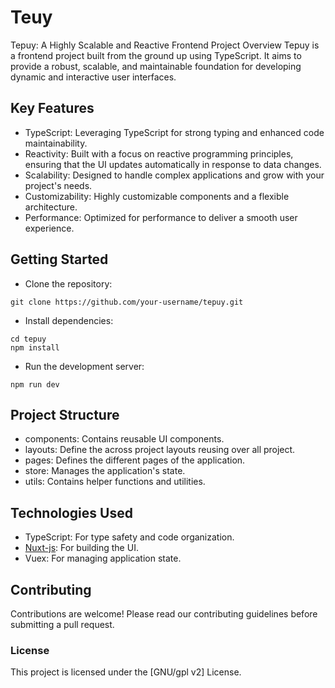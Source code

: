 # Teuy
Tepuy: A Highly Scalable and Reactive Frontend Project
Overview
Tepuy is a frontend project built from the ground up using TypeScript. It aims to provide a robust, scalable, and maintainable foundation for developing dynamic and interactive user interfaces.
## Key Features
 * TypeScript: Leveraging TypeScript for strong typing and enhanced code maintainability.
 * Reactivity: Built with a focus on reactive programming principles, ensuring that the UI updates automatically in response to data changes.
 * Scalability: Designed to handle complex applications and grow with your project's needs.
 * Customizability: Highly customizable components and a flexible architecture.
 * Performance: Optimized for performance to deliver a smooth user experience.
## Getting Started
 * Clone the repository:
```Shell
git clone https://github.com/your-username/tepuy.git
```
 * Install dependencies:
```Shell
cd tepuy
npm install
```
 * Run the development server:
```Shell
npm run dev
```
## Project Structure
 * components: Contains reusable UI components.
 * layouts: Define the across project layouts reusing over all project.
 * pages: Defines the different pages of the application.
 * store: Manages the application's state.
 * utils: Contains helper functions and utilities.
## Technologies Used
 * TypeScript: For type safety and code organization.
 * [Nuxt-js](https://nuxt.com/): For building the UI.
 * Vuex: For managing application state.

## Contributing
Contributions are welcome! Please read our contributing guidelines before submitting a pull request.
### License
This project is licensed under the [GNU/gpl v2] License.
